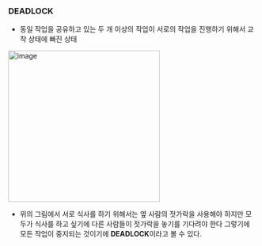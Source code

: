 ### DEADLOCK
- 동일 작업을 공유하고 있는 두 개 이상의 작업이 서로의 작업을 진행하기 위해서 교착 상태에 빠진 상태

<img width="306" alt="image" src="https://user-images.githubusercontent.com/43610417/222869524-15493eef-7c34-48f8-be2d-fb255af8d343.png">

- 위의 그림에서 서로 식사를 하기 위해서는 옆 사람의 젓가락을 사용해야 하지만 모두가 식사를 하고 싶기에 다른 사람들이 젓가락을 놓기를 기다려야 한다 그렇기에 모든 작업이 중지되는 것이기에 **DEADLOCK**이라고 볼 수 있다.
